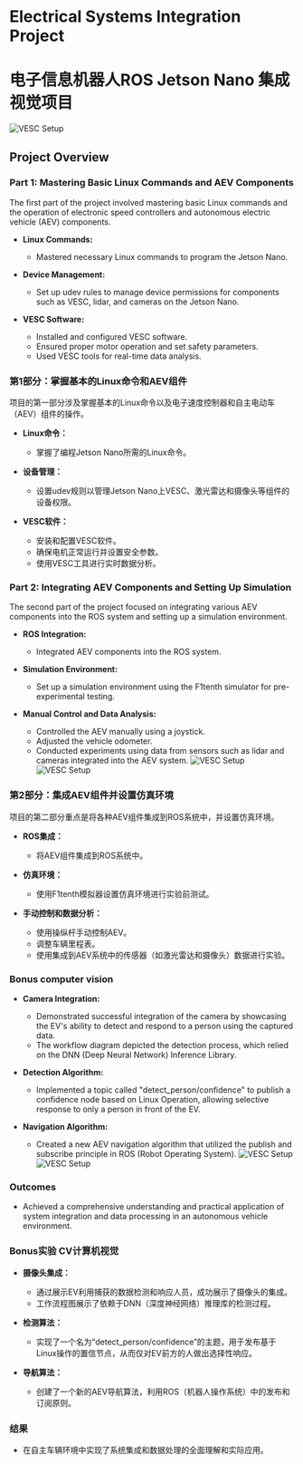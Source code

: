 # Electrical Systems Integration Project
# 电子信息机器人ROS Jetson Nano 集成视觉项目

![VESC Setup](/md_project_pic/Capture5.png)
## Project Overview

### Part 1: Mastering Basic Linux Commands and AEV Components

The first part of the project involved mastering basic Linux commands and the operation of electronic speed controllers and autonomous electric vehicle (AEV) components.

- **Linux Commands:**
  - Mastered necessary Linux commands to program the Jetson Nano.

- **Device Management:**
  - Set up udev rules to manage device permissions for components such as VESC, lidar, and cameras on the Jetson Nano.

- **VESC Software:**
  - Installed and configured VESC software.
  - Ensured proper motor operation and set safety parameters.
  - Used VESC tools for real-time data analysis.

### 第1部分：掌握基本的Linux命令和AEV组件

项目的第一部分涉及掌握基本的Linux命令以及电子速度控制器和自主电动车（AEV）组件的操作。

- **Linux命令：**
  - 掌握了编程Jetson Nano所需的Linux命令。

- **设备管理：**
  - 设置udev规则以管理Jetson Nano上VESC、激光雷达和摄像头等组件的设备权限。

- **VESC软件：**
  - 安装和配置VESC软件。
  - 确保电机正常运行并设置安全参数。
  - 使用VESC工具进行实时数据分析。
    
### Part 2: Integrating AEV Components and Setting Up Simulation

The second part of the project focused on integrating various AEV components into the ROS system and setting up a simulation environment.

- **ROS Integration:**
  - Integrated AEV components into the ROS system.

- **Simulation Environment:**
  - Set up a simulation environment using the F1tenth simulator for pre-experimental testing.

- **Manual Control and Data Analysis:**
  - Controlled the AEV manually using a joystick.
  - Adjusted the vehicle odometer.
  - Conducted experiments using data from sensors such as lidar and cameras integrated into the AEV system.
![VESC Setup](md_project_pic/Capture1.png)
![VESC Setup](md_project_pic/Capture4.png)

### 第2部分：集成AEV组件并设置仿真环境

项目的第二部分重点是将各种AEV组件集成到ROS系统中，并设置仿真环境。

- **ROS集成：**
  - 将AEV组件集成到ROS系统中。

- **仿真环境：**
  - 使用F1tenth模拟器设置仿真环境进行实验前测试。

- **手动控制和数据分析：**
  - 使用操纵杆手动控制AEV。
  - 调整车辆里程表。
  - 使用集成到AEV系统中的传感器（如激光雷达和摄像头）数据进行实验。

### Bonus computer vision

- **Camera Integration:**
  - Demonstrated successful integration of the camera by showcasing the EV's ability to detect and respond to a person using the captured data.
  - The workflow diagram depicted the detection process, which relied on the DNN (Deep Neural Network) Inference Library.

- **Detection Algorithm:**
  - Implemented a topic called "detect_person/confidence" to publish a confidence node based on Linux Operation, allowing selective response to only a person in front of the EV.

- **Navigation Algorithm:**
  - Created a new AEV navigation algorithm that utilized the publish and subscribe principle in ROS (Robot Operating System).
![VESC Setup](md_project_pic/Capture2.png)
![VESC Setup](md_project_pic/Capture3.png)

### Outcomes

- Achieved a comprehensive understanding and practical application of system integration and data processing in an autonomous vehicle environment.

### Bonus实验 CV计算机视觉

- **摄像头集成：**
  - 通过展示EV利用捕获的数据检测和响应人员，成功展示了摄像头的集成。
  - 工作流程图展示了依赖于DNN（深度神经网络）推理库的检测过程。

- **检测算法：**
  - 实现了一个名为“detect_person/confidence”的主题，用于发布基于Linux操作的置信节点，从而仅对EV前方的人做出选择性响应。

- **导航算法：**
  - 创建了一个新的AEV导航算法，利用ROS（机器人操作系统）中的发布和订阅原则。

### 结果

- 在自主车辆环境中实现了系统集成和数据处理的全面理解和实际应用。


